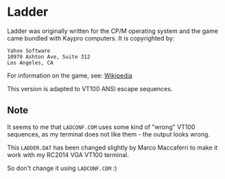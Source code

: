 # Ladder

Ladder was originally written for the CP/M operating system and the game came bundled with Kaypro computers. It is copyrighted by:

    Yahoo Software
    10970 Ashton Ave, Suite 312
    Los Angeles, CA

For information on the game, see: [Wikipedia](https://en.wikipedia.org/wiki/Ladder_(video_game))

This version is adapted to VT100 ANSI escape sequences.

## Note

It seems to me that ``LADCONF.COM`` uses some kind of "wrong" VT100 sequences, as my terminal does not like them - the output looks wrong.

This ``LADDER.DAT`` has been changed slightly by Marco Maccaferri to make it work with my RC2014 VGA VT100 terminal.

So don't change it using ``LADCONF.COM`` :)

